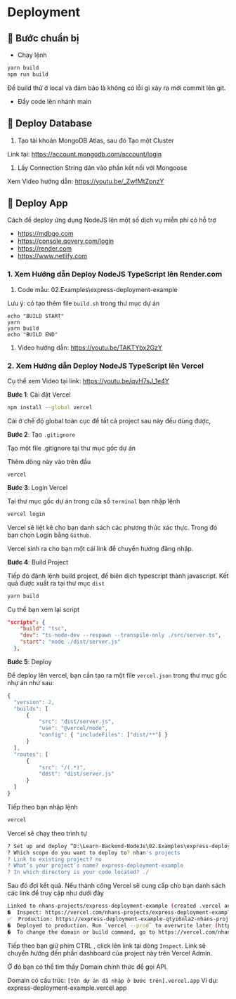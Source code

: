 # Deployment

## 💛 Bước chuẩn bị

- Chạy lệnh 

```bash
yarn build
npm run build
```
Để build thử ở local và đảm bảo là không có lỗi gì xảy ra mới commit lên git.

- Đẩy code lên nhánh main

## 💛 Deploy Database

1. Tạo tài khoản MongoDB Atlas, sau đó Tạo một Cluster

Link tại: https://account.mongodb.com/account/login

1. Lấy Connection String dán vào phần kết nối với Mongoose

Xem Video hướng dẫn: https://youtu.be/_ZwfMtZpnzY

## 💛 Deploy App

Cách để deploy ứng dụng NodeJS lên một số dịch vụ miễn phí có hỗ trợ

- https://mdbgo.com
- https://console.qovery.com/login
- https://render.com
- https://www.netlify.com

### 1. Xem Hướng dẫn Deploy NodeJS TypeScript lên Render.com

1. Code mẫu: 02.Examples\express-deployment-example

Lưu ý: có tạo thêm file `build.sh` trong thư mục dự án

```shell
echo "BUILD START"
yarn
yarn build
echo "BUILD END"
```

1. Video hướng dẫn: https://youtu.be/TAKTYbx2GzY


### 2. Xem Hướng dẫn Deploy NodeJS TypeScript lên Vercel

Cụ thể xem Video tại link: https://youtu.be/qvH7sJ_1e4Y


**Bước 1**: Cài đặt Vercel

```bash
npm install --global vercel
```

Cài ở chế độ global toàn cục để tất cả project sau này đều dùng được,

**Bước 2**: Tạo `.gitignore `

Tạo một file .gitignore tại thư mục gốc dự án

Thêm dòng này vào trên đầu

```text
vercel
```

**Bước 3**: Login Vercel

Tại thư mục gốc dự án trong cửa sổ `terminal` bạn nhập lệnh

```bash
vercel login
```

Vercel sẽ liệt kê cho bạn danh sách các phương thức xác thực. Trong đó bạn chọn Login bằng `Github`.

Vercel sinh ra cho bạn một cái link để chuyển hướng đăng nhập.

**Bước 4**: Build Project

Tiếp đó đánh lệnh build project, để biên dịch typescript thành javascript. Kết quả được xuất ra tại thư mục `dist`

```bash
yarn build
```

Cụ thể bạn xem lại script

```json
"scripts": {
    "build": "tsc",
    "dev": "ts-node-dev --respawn --transpile-only ./src/server.ts",
    "start": "node ./dist/server.js"
  },
```

**Bước 5**: Deploy

Để deploy lên vercel, bạn cần tạo ra một file `vercel.json` trong thư mục gốc nhự án như sau:

```js
{
  "version": 2,
  "builds": [
      {
          "src": "dist/server.js",
          "use": "@vercel/node",
          "config": { "includeFiles": ["dist/**"] }
      }
  ],
  "routes": [
      {
          "src": "/(.*)",
          "dest": "dist/server.js"
      }
  ]
}
```

Tiếp theo bạn nhập lệnh

```bash
vercel
```

Vercel sẽ chạy theo trình tự

```bash
? Set up and deploy “D:\Learn-Backend-NodeJs\02.Examples\express-deployment-example”? yes
? Which scope do you want to deploy to? nhan's projects
? Link to existing project? no
? What’s your project’s name? express-deployment-example
? In which directory is your code located? ./
```

Sau đó đợi kết quả. Nếu thành công Vercel sẽ cung cấp cho bạn danh sách các link để truy cập như dưới đây

```bash
Linked to nhans-projects/express-deployment-example (created .vercel and added it to .gitignore)
�  Inspect: https://vercel.com/nhans-projects/express-deployment-example/U2SEjdxwJhWL2shnpHh6E8xyGKi1 [2s]
✅  Production: https://express-deployment-example-qtyi6nla2-nhans-projects.vercel.app [2s]
�  Deployed to production. Run `vercel --prod` to overwrite later (https://vercel.link/2F).
�  To change the domain or build command, go to https://vercel.com/nhans-projects/express-deployment-example/settings
```

Tiếp theo bạn giữ phím CTRL , click lên link tại dòng `Inspect`. Link sẽ chuyển hướng đến phần dashboard của project này trên Vercel Admin.

Ở đó bạn có thể tìm thấy Domain chính thức để gọi API.

Domain có cấu trúc: `[tên dự án đã nhập ở bước trên].vercel.app`
Ví dụ: express-deployment-example.vercel.app